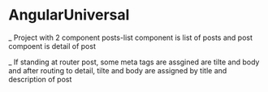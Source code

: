 # AngularUniversal

_ Project with 2 component posts-list component is list of posts and post compoent is detail of post

_ If standing at router post, some meta tags are assgined are tilte and body and after routing to detail, tilte and body are assigned by title and description of post
